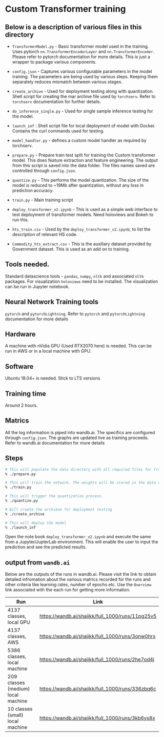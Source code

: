 # Custom Transformer training

## Below is a description of various files in this directory 

- `TransformerModel.py` - Basic transformer model used in the training. Uses pytorch `nn.TransformerEncoderLayer` and `nn.TransformerEncoder`. Please refer to pytorch documentation for more details. This is just a wrapper to package various components.

- `config.json`  - Captures various configurable parameters in the model training. The parameters are being used by various steps. Keeping them separately reduces  mismatch between various stages. 

- `create_archive` - Used for deployment testing along with quantization. Shell script for creating the mar archive file used by `torchserv`. Refer to `torchserv` documentation for further details.

- `do_inference_single.py` - Used for single sample inference testing for the model.

- `launch_inf` : Shell script file for local deployment of model with Docker. Contains the curl commands used for testing.

- `model_handler.py` - defines a custom model handler as required by torchserv.

- `prepare.py` -  Prepare train test split for training the Custom transformer model. This does feature extraction and feature engineering.  The output from this script is saved into the data folder. The files names saved are controlled through `config.json`. 
 
- `quantize.py` - This performs the model quantization.  The size of the model is reduced to ~19Mb after quantization, without any loss in prediction accuracy.

- `train.py` - Main training script

- `deploy_transformer_v2.ipynb` - This is used as a simple web interface to test deployment of  transformer models. Need holoviews and Bokeh to run this. 

- `hts_train.csv` - Used by the `deploy_transformer_v2.ipynb`, to list the description of relevant HS code.

- `Commodity_hts_extract.csv` - This is the auxiliary dataset provided by Government dataset. This is used as an add on to training.


## Tools needed.

Standard datascience tools - `pandas`, `numpy`, `nltk` and associated `nltk` packages.  For visualization `holoviews` need to be installed.  The visualization can be run in Jupyter notebook.

## Neural Network Training tools 

`pytorch` and `pytorchLightning`. Refer to `pytorch` and `pytorchLightning` documentation for more details

## Hardware

A machine with nVidia GPU (Used RTX2070 here) is needed.  This can be run in AWS or in a local machine with GPU.

## Software

Ubuntu 18.04+ is needed. Stick to LTS versions

## Training time

Around 2 hours. 

## Matrics

All the log information is piped into wandb.ai. The specifics are configured through `config.json`. The graphs are updated live as training proceeds. Refer to wandb.ai documentation for more details

## Steps

```bash
# This will populate the data directory with all required files for training
% ./prepare.py

# This will train the network. The weights will be stored in the data directory
% ./train.py

# This will trigger the quantization process.
% ./quantize.py

# Will create the archieve for deployment testing
% ./create_archive

# This will deploy the model
% ./launch_inf

```

Open the note book `deploy_transformer_v2.ipynb` and execute the same from a Jupyter/JupterLab environment. This will enable the user to input the prediction and see the predicted results. 


## output from `wandb.ai`


Below are the outputs of the runs in wandb.ai.
Please visit the link to obtain detailed infromation about the various matrics recorded for the runs and other criteria like learning rates, number of epochs etc. Use the `Overview` link associated with the each run for getting more information.


| Run                                | Link                                             |
|------------------------------------|--------------------------------------------------|
| 4137 classes, local GPU            | https://wandb.ai/shajikk/full_1000/runs/11pg25v5 |
| 4137 classes, AWS                  | https://wandb.ai/shajikk/full_1000/runs/3onw0hrx |
| 5386 classes, local machine        | https://wandb.ai/shajikk/full_1000/runs/2he7od4j |
| 209 classes (medium) local machine | https://wandb.ai/shajikk/full_1000/runs/336zbq6c |
| 10 classes (small) local machine   | https://wandb.ai/shajikk/full_1000/runs/3kb6ys8x |






